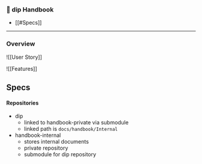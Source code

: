 ### 📕 dip Handbook
- [[#Specs]]

---

### Overview

![[User Story]]

![[Features]]

## Specs

#### Repositories
- dip
	- linked to handbook-private via submodule 
	- linked path is `docs/handbook/Internal`
- handbook-internal
	- stores internal documents
	- private repository
	- submodule for dip repository
